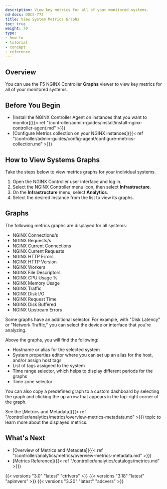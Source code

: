 ```yaml
---
description: View key metrics for all of your monitored systems.
nd-docs: DOCS-773
title: View System Metrics Graphs
toc: true
weight: 70
type:
- how-to
- tutorial
- concept
- reference
---
```


## Overview

You can use the F5 NGINX Controller **Graphs** viewer to view key metrics for all of your monitored systems.

## Before You Begin

- [Install the NGINX Controller Agent on instances that you want to monitor]({{< ref "/controller/admin-guides/install/install-nginx-controller-agent.md" >}})
- [Configure Metrics collection on your NGINX instances]({{< ref "/controller/admin-guides/config-agent/configure-metrics-collection.md" >}})

## How to View Systems Graphs

Take the steps below to view metrics graphs for your individual systems.

1. Open the NGINX Controller user interface and log in.
2. Select the NGINX Controller menu icon, then select **Infrastructure**.
3. On the **Infrastructure** menu, select **Analytics**.
4. Select the desired Instance from the list to view its graphs.

## Graphs

The following metrics graphs are displayed for all systems:

- NGINX Connections/s
- NGINX Requests/s
- NGINX Current Connections
- NGINX Current Requests
- NGINX HTTP Errors
- NGINX HTTP Version
- NGINX Workers
- NGINX File Descriptors
- NGINX CPU Usage %
- NGINX Memory Usage
- NGINX Traffic
- NGINX Disk I/O
- NGINX Request Time
- NGINX Disk Buffered
- NGINX Upstream Errors

Some graphs have an additional selector. For example, with "Disk Latency" or "Network Traffic," you can select the device or interface that you're analyzing.

Above the graphs, you will find the following:

- Hostname or alias for the selected system
- System properties editor where you can set up an alias for the host, and/or assign host tags
- List of tags assigned to the system
- Time range selector, which helps to display different periods for the graphs
- Time zone selector

You can also copy a predefined graph to a custom dashboard by selecting the graph and clicking the up arrow that appears in the top-right corner of the graph.

See the [Metrics and Metadata]({{< ref "/controller/analytics/metrics/overview-metrics-metadata.md" >}}) topic to learn more about the displayed metrics.

## What's Next

- [Overview of Metrics and Metadata]({{< ref "/controller/analytics/metrics/overview-metrics-metadata.md" >}})
- [Metrics Reference]({{< ref "/controller/analytics/catalogs/metrics.md" >}})

{{< versions "3.0" "latest" "ctrlvers" >}}
{{< versions "3.18" "latest" "apimvers" >}}
{{< versions "3.20" "latest" "adcvers" >}}
